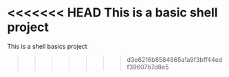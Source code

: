 <<<<<<< HEAD
This is a basic shell project
=======
This is a shell basics project
>>>>>>> d3e6216b8584865a1a9f3bff44edf39607b7d8e5
